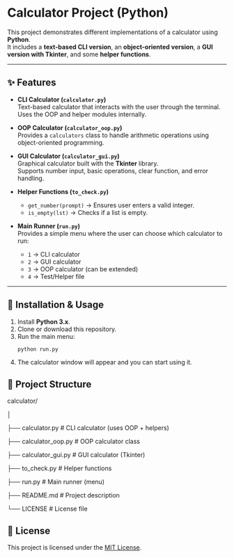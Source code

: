 # Calculator Project (Python)

This project demonstrates different implementations of a calculator using **Python**.  
It includes a **text-based CLI version**, an **object-oriented version**, a **GUI version with Tkinter**, and some **helper functions**.

---

## ✨ Features
- **CLI Calculator (`calculator.py`)**  
  Text-based calculator that interacts with the user through the terminal.  
  Uses the OOP and helper modules internally.
  
- **OOP Calculator (`calculator_oop.py`)**  
  Provides a `calculators` class to handle arithmetic operations using object-oriented programming.
  
- **GUI Calculator (`calculator_gui.py`)**  
  Graphical calculator built with the **Tkinter** library.  
  Supports number input, basic operations, clear function, and error handling.
  
- **Helper Functions (`to_check.py`)**  
  - `get_number(prompt)` → Ensures user enters a valid integer.  
  - `is_empty(lst)` → Checks if a list is empty.  

- **Main Runner (`run.py`)**  
  Provides a simple menu where the user can choose which calculator to run:
  - `1` → CLI calculator  
  - `2` → GUI calculator  
  - `3` → OOP calculator (can be extended)  
  - `4` → Test/Helper file  

---

## 🚀 Installation & Usage
1. Install **Python 3.x**.
2. Clone or download this repository.
3. Run the main menu:
   ```bash
   python run.py
    ```
4. The calculator window will appear and you can start using it.

## 📂 Project Structure
calculator/

│

├── calculator.py        # CLI calculator (uses OOP + helpers)

├── calculator_oop.py    # OOP calculator class

├── calculator_gui.py    # GUI calculator (Tkinter)

├── to_check.py          # Helper functions

├── run.py               # Main runner (menu)

├── README.md            # Project description

└── LICENSE              # License file

## 📝 License
This project is licensed under the [MIT License](LICENSE).
